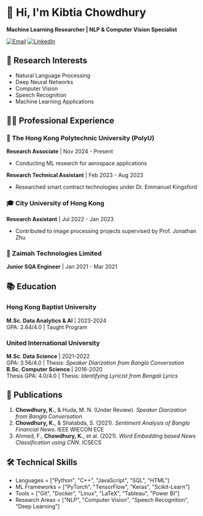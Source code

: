 # 👋 Hi, I'm Kibtia Chowdhury
**Machine Learning Researcher | NLP & Computer Vision Specialist**

[![Email](https://img.shields.io/badge/Email-kibtiachowdhury@gmail.com-blue?style=flat&logo=gmail)](mailto:kibtiachowdhury@gmail.com)
[![LinkedIn](https://img.shields.io/badge/LinkedIn-Kibtia_Chowdhury-blue?style=flat&logo=linkedin)](www.linkedin.com/in/kibtiachowdhury)

## 🔬 Research Interests
- Natural Language Processing
- Deep Neural Networks
- Computer Vision
- Speech Recognition
- Machine Learning Applications

## 👨‍💻 Professional Experience

### 🏫 The Hong Kong Polytechnic University (PolyU)
**Research Associate** | Nov 2024 - Present  
- Conducting ML research for aerospace applications

**Research Technical Assistant** | Feb 2023 - Aug 2023  
- Researched smart contract technologies under Dr. Emmanuel Kingsford

### 🎓 City University of Hong Kong
**Research Assistant** | Jul 2022 - Jan 2023   
- Contributed to image processing projects supervised by Prof. Jonathan Zhu

### 💼 Zaimah Technologies Limited
**Junior SQA Engineer** | Jan 2021 - Mar 2021  

## 📚 Education

### Hong Kong Baptist University
**M.Sc. Data Analytics & AI** | 2023-2024  
GPA: 2.64/4.0 | Taught Program

### United International University
**M.Sc. Data Science** | 2021-2022  
GPA: 3.56/4.0 | Thesis: *Speaker Diarization from Bangla Conversation*  
**B.Sc. Computer Science** | 2016-2020  
Thesis GPA: 4.0/4.0 | Thesis: *Identifying Lyricist from Bengali Lyrics*

## 📝 Publications
1. **Chowdhury, K.**, & Huda, M. N. (Under Review). *Speaker Diarization from Bangla Conversation*
2. **Chowdhury, K.**, & Shatabda, S. (2021). *Sentiment Analysis of Bangla Financial News*. IEEE WIECON ECE
3. Ahmed, F., **Chowdhury, K.**, et al. (2021). *Word Embedding based News Classification using CNN*. ICSECS

## 🛠️ Technical Skills
- Languages       = ["Python", "C++", "JavaScript", "SQL", "HTML"]
- ML Frameworks   = ["PyTorch", "TensorFlow", "Keras", "Scikit-Learn"]
- Tools           = ["Git", "Docker", "Linux", "LaTeX", "Tableau", "Power BI"]
- Research Areas  = ["NLP", "Computer Vision", "Speech Recognition", "Deep Learning"]
